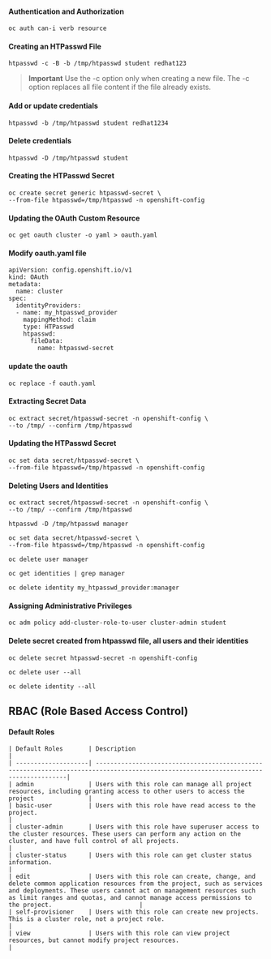 #### Authentication and Authorization
    oc auth can-i verb resource

#### Creating an HTPasswd  File
    htpasswd -c -B -b /tmp/htpasswd student redhat123
>**Important**
> Use the -c option only when creating a new file. The -c option replaces all file content if the file already exists.

#### Add or update credentials
    htpasswd -b /tmp/htpasswd student redhat1234

#### Delete credentials
    htpasswd -D /tmp/htpasswd student

#### Creating the HTPasswd Secret
    oc create secret generic htpasswd-secret \
    --from-file htpasswd=/tmp/htpasswd -n openshift-config

#### Updating the OAuth Custom Resource
    oc get oauth cluster -o yaml > oauth.yaml
    
#### Modify oauth.yaml file

    apiVersion: config.openshift.io/v1
    kind: OAuth
    metadata:
      name: cluster
    spec:
      identityProviders:
      - name: my_htpasswd_provider
        mappingMethod: claim
        type: HTPasswd
        htpasswd:
          fileData:
            name: htpasswd-secret
    
#### update the oauth
    oc replace -f oauth.yaml

#### Extracting Secret Data
    oc extract secret/htpasswd-secret -n openshift-config \
    --to /tmp/ --confirm /tmp/htpasswd

#### Updating the HTPasswd Secret
    oc set data secret/htpasswd-secret \
    --from-file htpasswd=/tmp/htpasswd -n openshift-config

#### Deleting Users and Identities
    oc extract secret/htpasswd-secret -n openshift-config \
    --to /tmp/ --confirm /tmp/htpasswd

    htpasswd -D /tmp/htpasswd manager

    oc set data secret/htpasswd-secret \
    --from-file htpasswd=/tmp/htpasswd -n openshift-config

    oc delete user manager

    oc get identities | grep manager

    oc delete identity my_htpasswd_provider:manager

#### Assigning Administrative Privileges
    oc adm policy add-cluster-role-to-user cluster-admin student

#### Delete secret created from htpasswd file, all users and their identities
    oc delete secret htpasswd-secret -n openshift-config

    oc delete user --all

    oc delete identity --all


## RBAC (Role Based Access Control)

#### Default Roles

    | Default Roles       | Description                                                                                                                         |
    | --------------------| ------------------------------------------------------------------------------------------------------------------------------------|
    | admin               | Users with this role can manage all project resources, including granting access to other users to access the project               |
    | basic-user          | Users with this role have read access to the project.                                                                               |
    | cluster-admin       | Users with this role have superuser access to the cluster resources. These users can perform any action on the cluster, and have full control of all projects.                                                                                                                                    |
    | cluster-status      | Users with this role can get cluster status information.                                                                            |
    | edit                | Users with this role can create, change, and delete common application resources from the project, such as services and deployments. These users cannot act on management resources such as limit ranges and quotas, and cannot manage access permissions to the project.                        |
    | self-provisioner    | Users with this role can create new projects. This is a cluster role, not a project role.                                           |
    | view                | Users with this role can view project resources, but cannot modify project resources.                                               |